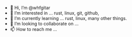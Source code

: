 - 👋 Hi, I’m @whfgitar
- 👀 I’m interested in ...
     rust, linux, git, github, 
- 🌱 I’m currently learning ...
     rust, linux, many other things.
- 💞️ I’m looking to collaborate on ...
- 📫 How to reach me ...

<!---
whfgitar/whfgitar is a ✨ special ✨ repository because its `README.md` (this file) appears on your GitHub profile.
You can click the Preview link to take a look at your changes.
--->
